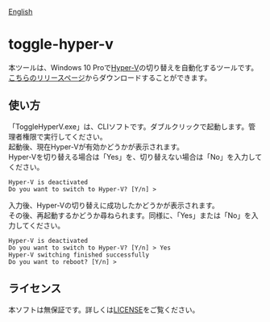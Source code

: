 [English](https://github.com/takano536/toggle-hyper-v/blob/master/README_EN.md)  
# toggle-hyper-v
本ツールは、Windows 10 Proで[Hyper-V](https://docs.microsoft.com/en-us/virtualization/hyper-v-on-windows/)の切り替えを自動化するツールです。  
[こちらのリリースページ](https://github.com/takano536/toggle-hyper-v/releases)からダウンロードすることができます。

## 使い方
「ToggleHyperV.exe」は、CLIソフトです。ダブルクリックで起動します。管理者権限で実行してください。    
起動後、現在Hyper-Vが有効かどうかが表示されます。  
Hyper-Vを切り替える場合は「Yes」を、切り替えない場合は「No」を入力してください。
```
Hyper-V is deactivated
Do you want to switch to Hyper-V? [Y/n] >
```
入力後、Hyper-Vの切り替えに成功したかどうかが表示されます。  
その後、再起動するかどうか尋ねられます。同様に、「Yes」または「No」を入力してください。
```
Hyper-V is deactivated
Do you want to switch to Hyper-V? [Y/n] > Yes
Hyper-V switching finished successfully
Do you want to reboot? [Y/n] >

```
## ライセンス
本ソフトは無保証です。詳しくは[LICENSE](https://github.com/takano536/toggle-hyper-v/blob/master/LICENSE)をご覧ください。

